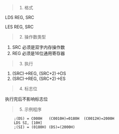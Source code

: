 > 1. 格式

LDS REG, SRC

LES REG, SRC

> 2. 操作数类型

1. SRC 必须是双字内存操作数
2. REG 必须是16位通用寄存器

> 3. 执行

1. (SRC)->REG, (SRC+2)->DS
2. (SRC)->REG, (SRC+2)->ES

> 4. 标志位

执行完后不影响标志位

> 5. 示例程序
		
		;(DS) = C000H	(C0010H)=0180H	(C0012H)=2000H
		LDS SI, [10H]
		;(SI) = (0180H)	(DS)=(2000H)
		
		
